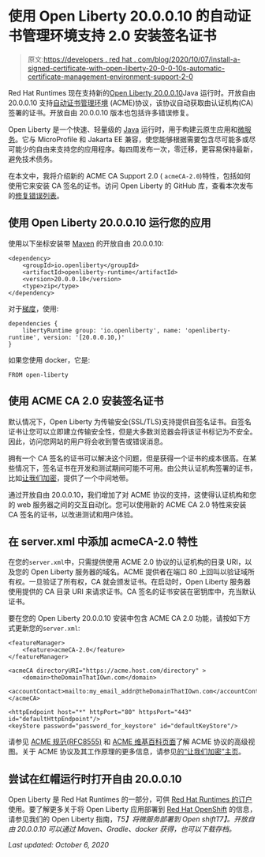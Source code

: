 # 使用 Open Liberty 20.0.0.10 的自动证书管理环境支持 2.0 安装签名证书

> 原文:[https://developers . red hat . com/blog/2020/10/07/install-a-signed-certificate-with-open-liberty-20-0-0-10s-automatic-certificate-management-environment-support-2-0](https://developers.redhat.com/blog/2020/10/07/install-a-signed-certificate-with-open-liberty-20-0-0-10s-automatic-certificate-management-environment-support-2-0)

Red Hat Runtimes 现在支持新的[Open Liberty 20.0.0.10](https://github.com/OpenLiberty/open-liberty/releases)Java 运行时。开放自由 20.0.0.10 支持[自动证书管理环境](https://tools.ietf.org/html/rfc8555) (ACME)协议，该协议自动获取由认证机构(CA)签署的证书。开放自由 20.0.0.10 版本也包括许多错误修复。

Open Liberty 是一个快速、轻量级的 [Java](https://developers.redhat.com/topics/enterprise-java) 运行时，用于构建云原生应用和[微服务](https://developers.redhat.com/topics/microservices/)。它与 MicroProfile 和 Jakarta EE 兼容，使您能够根据需要包含尽可能多或尽可能少的自由来支持您的应用程序。每四周发布一次，零迁移，更容易保持最新，避免技术债务。

在本文中，我将介绍新的 ACME CA Support 2.0 ( `acmeCA-2.0`)特性，包括如何使用它来安装 CA 签名的证书。访问 Open Liberty 的 GitHub 库，查看本次发布的[修复错误列表](https://github.com/OpenLiberty/open-liberty/issues?q=label%3Arelease%3A200010+label%3A%22release+bug%22+)。

## 使用 Open Liberty 20.0.0.10 运行您的应用

使用以下坐标安装带 [Maven](https://openliberty.io//guides/maven-intro.html) 的开放自由 20.0.0.10:

```
<dependency>
    <groupId>io.openliberty</groupId>
    <artifactId>openliberty-runtime</artifactId>
    <version>20.0.0.10</version>
    <type>zip</type>
</dependency>

```

对于[梯度](https://openliberty.io//guides/gradle-intro.html)，使用:

```
dependencies {
    libertyRuntime group: 'io.openliberty', name: 'openliberty-runtime', version: '[20.0.0.10,)'
}

```

如果您使用 docker，它是:

```
FROM open-liberty
```

## 使用 ACME CA 2.0 安装签名证书

默认情况下，Open Liberty 为传输安全(SSL/TLS)支持提供自签名证书。自签名证书让您可以立即建立传输安全性，但是大多数浏览器会将该证书标记为不安全。因此，访问您网站的用户将会收到警告或错误消息。

拥有一个 CA 签名的证书可以解决这个问题，但是获得一个证书的成本很高。在某些情况下，签名证书在开发和测试期间可能不可用。由公共认证机构签署的证书，比如[让我们加密](https://letsencrypt.org/)，提供了一个中间地带。

通过开放自由 20.0.0.10，我们增加了对 ACME 协议的支持，这使得认证机构和您的 web 服务器之间的交互自动化。您可以使用新的 ACME CA 2.0 特性来安装 CA 签名的证书，以改进测试和用户体验。

## 在 server.xml 中添加 acmeCA-2.0 特性

在您的`server.xml`中，只需提供使用 ACME 2.0 协议的认证机构的目录 URI，以及您的 Open Liberty 服务器的域名。ACME 提供者在端口 80 上回叫以验证域所有权。一旦验证了所有权，CA 就会颁发证书。在启动时，Open Liberty 服务器使用提供的 CA 目录 URI 来请求证书。CA 签名的证书安装在密钥库中，充当默认证书。

要在您的 Open Liberty 20.0.0.10 安装中包含 ACME CA 2.0 功能，请按如下方式更新您的`server.xml`:

```
<featureManager>
    <feature>acmeCA-2.0</feature>
</featureManager>

<acmeCA directoryURI="https://acme.host.com/directory" >
    <domain>theDomainThatIOwn.com</domain>
    <accountContact>mailto:my_email_addr@theDomainThatIOwn.com</accountContact>
</acmeCA>

<httpEndpoint host="*" httpPort="80" httpsPort="443" id="defaultHttpEndpoint"/>
<keyStore password="password_for_keystore" id="defaultKeyStore"/>

```

请参见 [ACME 规范(RFC8555)](https://tools.ietf.org/html/rfc8555) 和 [ACME 维基百科页面](https://en.wikipedia.org/wiki/Automated_Certificate_Management_Environment)了解 ACME 协议的高级视图。关于 ACME 协议及其工作原理的更多信息，请参见[的“让我们加密”主页](https://letsencrypt.org/how-it-works/)。

## 尝试在红帽运行时打开自由 20.0.0.10

Open Liberty 是 Red Hat Runtimes 的一部分，可供 [Red Hat Runtimes 的订户](https://access.redhat.com/products/red-hat-runtimes)使用。要了解更多关于将 Open Liberty 应用部署到 [Red Hat OpenShift](https://developers.redhat.com/products/openshift/overview) 的信息，请参见我们的 Open Liberty 指南，*T5】将微服务部署到 Open shiftT7】。开放自由 20.0.0.10 可以通过 Maven、Gradle、docker 获得，也可以下载存档。*

*Last updated: October 6, 2020*